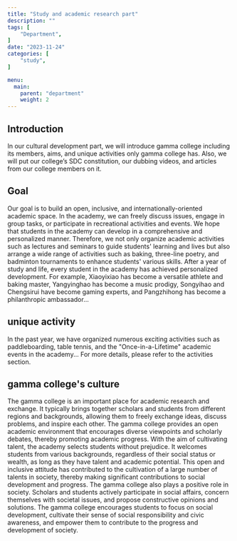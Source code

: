 ```yaml
---
title: "Study and academic research part"
description: ""
tags: [
    "Department",
]
date: "2023-11-24"
categories: [
    "study",
]

menu:
  main:
    parent: "department"
    weight: 2
---
```


## Introduction

In our cultural development part, we will introduce gamma college including its members, aims, and unique activities only gamma college has. Also, we will put our college’s SDC constitution, our dubbing videos, and articles from our college members on it.

## Goal

Our goal is to build an open, inclusive, and internationally-oriented academic space. In the academy, we can freely discuss issues, engage in group tasks, or participate in recreational activities and events. We hope that students in the academy can develop in a comprehensive and personalized manner. Therefore, we not only organize academic activities such as lectures and seminars to guide students' learning and lives but also arrange a wide range of activities such as baking, three-line poetry, and badminton tournaments to enhance students' various skills. After a year of study and life, every student in the academy has achieved personalized development. For example, Xiaoyixiao has become a versatile athlete and baking master, Yangyinghao has become a music prodigy, Songyihao and Chengsirui have become gaming experts, and Pangzhihong has become a philanthropic ambassador...

## unique activity

In the past year, we have organized numerous exciting activities such as paddleboarding, table tennis, and the "Once-in-a-Lifetime" academic events in the academy... For more details, please refer to the activities section.

## gamma college's culture

The gamma college is an important place for academic research and exchange. It typically brings together scholars and students from different regions and backgrounds, allowing them to freely exchange ideas, discuss problems, and inspire each other. The gamma college provides an open academic environment that encourages diverse viewpoints and scholarly debates, thereby promoting academic progress. With the aim of cultivating talent, the academy selects students without prejudice. It welcomes students from various backgrounds, regardless of their social status or wealth, as long as they have talent and academic potential. This open and inclusive attitude has contributed to the cultivation of a large number of talents in society, thereby making significant contributions to social development and progress. The gamma college also plays a positive role in society. Scholars and students actively participate in social affairs, concern themselves with societal issues, and propose constructive opinions and solutions. The gamma college encourages students to focus on social development, cultivate their sense of social responsibility and civic awareness, and empower them to contribute to the progress and development of society.